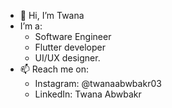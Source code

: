 - 👋 Hi, I’m Twana
- I’m a:
  - Software Engineer
  - Flutter developer
  - UI/UX designer.
- 📫 Reach me on:
  - Instagram: @twanaabwbakr03
  - LinkedIn: Twana Abwbakr
